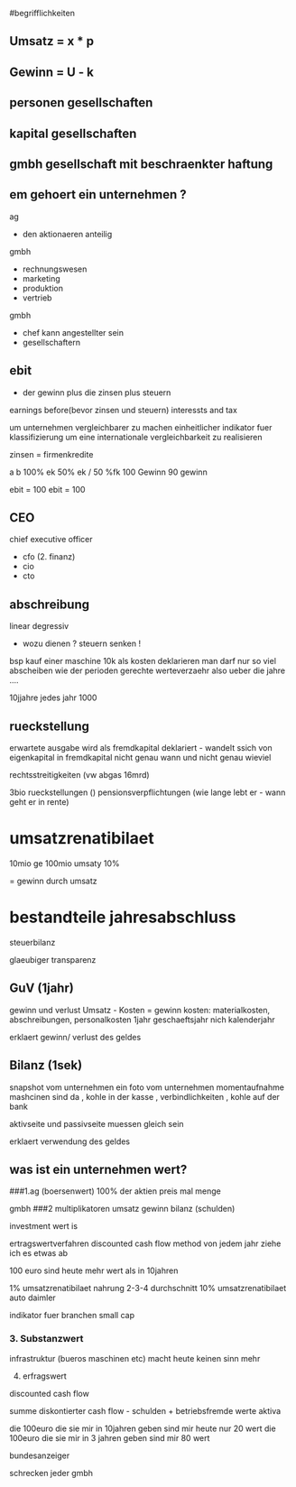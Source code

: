 #begrifflichkeiten

## Umsatz = x * p
## Gewinn = U - k

## personen gesellschaften
## kapital gesellschaften
## gmbh gesellschaft mit beschraenkter haftung


## em gehoert ein unternehmen ?
ag
- den aktionaeren anteilig


gmbh
- rechnungswesen
- marketing
- produktion
- vertrieb

gmbh
- chef kann angestellter sein
- gesellschaftern

## ebit

- der gewinn plus die zinsen plus steuern

earnings before(bevor zinsen und steuern) interessts and tax

um unternehmen vergleichbarer zu machen
einheitlicher indikator fuer klassifizierung um eine internationale vergleichbarkeit zu realisieren

zinsen = firmenkredite

a                     b
100% ek               50% ek / 50 %fk
100 Gewinn            90 gewinn

ebit = 100            ebit = 100


## CEO
chief executive officer
- cfo (2. finanz)
- cio
- cto


## abschreibung
linear
degressiv
- wozu dienen ?
steuern senken !

bsp kauf einer maschine 10k
als kosten deklarieren
man darf nur so viel abscheiben wie der perioden gerechte werteverzaehr
also ueber die jahre ....

10jjahre jedes jahr 1000


## rueckstellung

erwartete ausgabe wird als fremdkapital deklariert - wandelt ssich von eigenkapital in fremdkapital
nicht genau wann und nicht genau wieviel

rechtsstreitigkeiten (vw abgas 16mrd)

3bio rueckstellungen ()
pensionsverpflichtungen (wie lange lebt er - wann geht er in rente)


# umsatzrenatibilaet

10mio ge
100mio umsaty
10%

= gewinn durch umsatz

# bestandteile jahresabschluss

steuerbilanz

glaeubiger transparenz


## GuV (1jahr)

gewinn und verlust
Umsatz - Kosten = gewinn
kosten: materialkosten, abschreibungen, personalkosten
1jahr geschaeftsjahr nich kalenderjahr

erklaert gewinn/ verlust des geldes

## Bilanz (1sek)
snapshot vom unternehmen ein foto vom unternehmen
momentaufnahme
mashcinen sind da , kohle in der kasse , verbindlichkeiten , kohle auf der bank


aktivseite und passivseite muessen gleich sein


erklaert verwendung des geldes



## was ist ein unternehmen wert?
###1.ag (boersenwert)
100% der aktien
preis mal menge

gmbh
###2 multiplikatoren
umsatz gewinn bilanz (schulden)

investment wert is

ertragswertverfahren
discounted cash flow method
von jedem jahr ziehe ich es etwas ab




100 euro sind heute mehr wert als in 10jahren

1% umsatzrenatibilaet nahrung
2-3-4 durchschnitt
10% umsatzrenatibilaet auto daimler

indikator fuer branchen small cap


### 3. Substanzwert

infrastruktur (bueros maschinen etc) macht heute keinen sinn mehr



4. erfragswert

discounted cash flow

summe diskontierter cash flow - schulden + betriebsfremde werte aktiva

die 100euro die sie mir in 10jahren geben sind mir heute nur 20 wert
die 100euro die sie mir in 3 jahren geben sind mir 80 wert


bundesanzeiger

schrecken jeder gmbh
